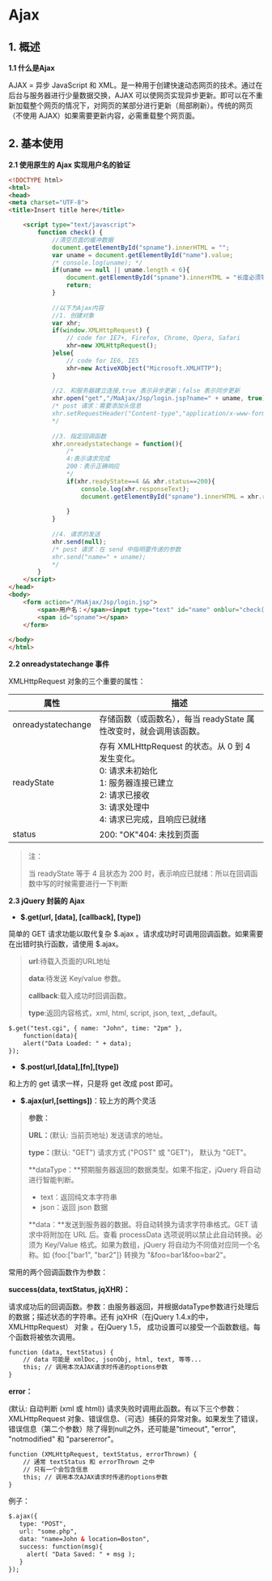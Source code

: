 # Ajax

## 1. 概述

**1.1 什么是Ajax**

AJAX = 异步 JavaScript 和 XML。是一种用于创建快速动态网页的技术。通过在后台与服务器进行少量数据交换，AJAX 可以使网页实现异步更新。即可以在不重新加载整个网页的情况下，对网页的某部分进行更新（局部刷新）。传统的网页（不使用 AJAX）如果需要更新内容，必需重载整个网页面。

## 2. 基本使用

**2.1 使用原生的 Ajax 实现用户名的验证**

~~~html
<!DOCTYPE html>
<html>
<head>
<meta charset="UTF-8">
<title>Insert title here</title>

	<script type="text/javascript">
		function check() {
			//清空页面的缓冲数据
			document.getElementById("spname").innerHTML = "";
			var uname = document.getElementById("name").value;
			/* console.log(uname); */
			if(uname == null || uname.length < 6){
				document.getElementById("spname").innerHTML = "长度必须等于6";
				return;
			}
			
			//以下为Ajax内容
			//1. 创建对象
			var xhr;
			if(window.XMLHttpRequest) {
				// code for IE7+, Firefox, Chrome, Opera, Safari
				xhr=new XMLHttpRequest();
			}else{
				// code for IE6, IE5
			    xhr=new ActiveXObject("Microsoft.XMLHTTP");
			}
			
			//2. 和服务器建立连接,true 表示异步更新；false 表示同步更新
			xhr.open("get","/MaAjax/Jsp/login.jsp?name=" + uname, true);
			/* post 请求：需要添加头信息
			xhr.setRequestHeader("Content-type","application/x-www-form-urlencoded");
			*/
			
			//3. 指定回调函数
			xhr.onreadystatechange = function(){
				/* 
				4:表示请求完成
				200：表示正确响应
				*/
				if(xhr.readyState==4 && xhr.status==200){
					console.log(xhr.responseText);
					document.getElementById("spname").innerHTML = xhr.responseText;
					
				}
			}
			
			//4. 请求的发送
			xhr.send(null); 
			/* post 请求：在 send 中指明要传递的参数 
			xhr.send("name=" + uname);
			*/
		}
	</script>
</head>
<body>
	<form action="/MaAjax/Jsp/login.jsp">
		<span>用户名：</span><input type="text" id="name" onblur="check()">
		<span id="spname"></span>
	</form>
	
</body>
</html>
~~~

**2.2 onreadystatechange 事件**

XMLHttpRequest 对象的三个重要的属性：

| 属性               | 描述                                                         |
| ------------------ | ------------------------------------------------------------ |
| onreadystatechange | 存储函数（或函数名），每当 readyState 属性改变时，就会调用该函数。 |
| readyState         | 存有 XMLHttpRequest 的状态。从 0 到 4 发生变化。<br/>0: 请求未初始化<br/>1: 服务器连接已建立<br/>2: 请求已接收<br/>3: 请求处理中<br/>4: 请求已完成，且响应已就绪 |
| status             | 200: "OK"404: 未找到页面                                     |

> 注：
>
> 当 readyState 等于 4 且状态为 200 时，表示响应已就绪：所以在回调函数中写的时候需要进行一下判断

**2.3 jQuery 封装的 Ajax**

- **$.get(url, [data], [callback], [type])**

简单的 GET 请求功能以取代复杂 \$.ajax 。请求成功时可调用回调函数。如果需要在出错时执行函数，请使用 \$.ajax。

> **url**:待载入页面的URL地址
>
> **data**:待发送 Key/value 参数。
>
> **callback**:载入成功时回调函数。
>
> **type**:返回内容格式，xml, html, script, json, text, _default。

~~~html
$.get("test.cgi", { name: "John", time: "2pm" },
    function(data){
    alert("Data Loaded: " + data);
});
~~~

- **$.post(url,[data],[fn],[type])**

和上方的 get 请求一样，只是将 get 改成 post 即可。

- **$.ajax(url,[settings])**：较上方的两个灵活

> **参数：**
>
> **URL：**(默认: 当前页地址) 发送请求的地址。
>
> **type：**(默认: "GET") 请求方式 ("POST" 或 "GET")， 默认为 "GET"。
>
> **dataType：**预期服务器返回的数据类型。如果不指定，jQuery 将自动进行智能判断。
>
> - text：返回纯文本字符串
> - json：返回 json 数据
>
> **data：**发送到服务器的数据。将自动转换为请求字符串格式。GET 请求中将附加在 URL 后。查看 processData 选项说明以禁止此自动转换。必须为 Key/Value 格式。如果为数组，jQuery 将自动为不同值对应同一个名称。如 {foo:["bar1", "bar2"]} 转换为 "&foo=bar1&foo=bar2"。

常用的两个回调函数作为参数：

**success(data, textStatus, jqXHR)：**

请求成功后的回调函数。参数：由服务器返回，并根据dataType参数进行处理后的数据；描述状态的字符串。还有 jqXHR（在jQuery 1.4.x的中，XMLHttpRequest） 对象 。在jQuery 1.5， 成功设置可以接受一个函数数组。每个函数将被依次调用。

~~~html
function (data, textStatus) {
    // data 可能是 xmlDoc, jsonObj, html, text, 等等...
    this; // 调用本次AJAX请求时传递的options参数
}
~~~

**error：**

(默认: 自动判断 (xml 或 html)) 请求失败时调用此函数。有以下三个参数：XMLHttpRequest 对象、错误信息、（可选）捕获的异常对象。如果发生了错误，错误信息（第二个参数）除了得到null之外，还可能是"timeout", "error", "notmodified" 和 "parsererror"。

~~~html
function (XMLHttpRequest, textStatus, errorThrown) {
    // 通常 textStatus 和 errorThrown 之中
    // 只有一个会包含信息
    this; // 调用本次AJAX请求时传递的options参数
}
~~~

例子：

~~~html
$.ajax({
   type: "POST",
   url: "some.php",
   data: "name=John & location=Boston",
   success: function(msg){
     alert( "Data Saved: " + msg );
   }
});
~~~

